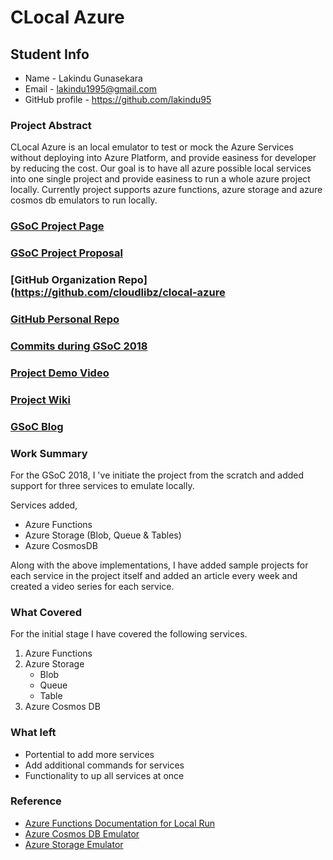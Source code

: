 # CLocal Azure

## Student Info

* Name - Lakindu Gunasekara
* Email - lakindu1995@gmail.com
* GitHub profile - https://github.com/lakindu95

### Project Abstract

CLocal Azure is an local emulator to test or mock the Azure Services without deploying into Azure Platform, and provide easiness for developer by reducing the cost. Our goal is to have all azure possible local services into one single project and provide easiness to run a whole azure project locally. Currently project supports azure functions, azure storage and azure cosmos db emulators to run locally. 

### [GSoC Project Page](https://summerofcode.withgoogle.com/projects/#5610489845907456)

### [GSoC Project Proposal](https://drive.google.com/open?id=1-VnJFRaNZNawGCZp38K6JRzd1C-6zoRP)

### [GitHub Organization Repo](https://github.com/cloudlibz/clocal-azure

### [GitHub Personal Repo](http://github.com/lakindu95/clocal-azure)

### [Commits during GSoC 2018](https://github.com/cloudlibz/clocal-azure/commits/master)

### [Project Demo Video](https://www.youtube.com/playlist?list=PLbd4A5tkijhDGRQp6BcrwGhRvS0TU8zhQ)

### [Project Wiki](https://github.com/cloudlibz/clocal-azure/wiki)

### [GSoC Blog](https://medium.com/clocal)

### Work Summary

For the GSoC 2018, I 've initiate the project from the scratch and added support for three services to emulate locally. 

Services added,
- Azure Functions
- Azure Storage (Blob, Queue & Tables)
- Azure CosmosDB 

Along with the above implementations, I have added sample projects for each service in the project itself and added an article every week and created a video series for each service.

### What Covered

For the initial stage I have covered the following services. 

1. Azure Functions
2. Azure Storage
    - Blob
    - Queue
    - Table
3. Azure Cosmos DB

### What left

- Portential to add more services 
- Add additional commands for services 
- Functionality to up all services at once

### Reference

- [Azure Functions Documentation for Local Run](https://docs.microsoft.com/en-us/azure/azure-functions/functions-run-local)
- [Azure Cosmos DB Emulator](https://docs.microsoft.com/en-us/azure/cosmos-db/local-emulator)
- [Azure Storage Emulator](https://docs.microsoft.com/en-us/azure/storage/common/storage-use-emulator)

